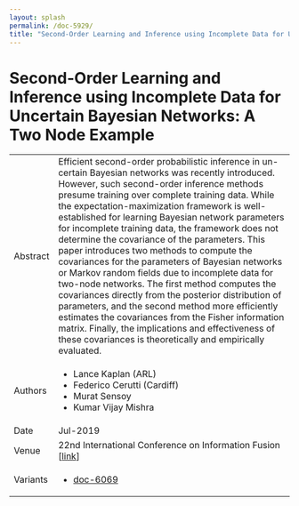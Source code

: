 ```yaml
---
layout: splash
permalink: /doc-5929/
title: "Second-Order Learning and Inference using Incomplete Data for Uncertain Bayesian Networks: A Two Node Example"
---
```


# Second-Order Learning and Inference using Incomplete Data for Uncertain Bayesian Networks: A Two Node Example

<table>
    <tbody>
    <tr>
        <td>Abstract</td>
        <td>Efficient second-order probabilistic inference in un- certain Bayesian networks was recently introduced. However, such second-order inference methods presume training over complete training data. While the expectation-maximization framework is well-established for learning Bayesian network parameters for incomplete training data, the framework does not determine the covariance of the parameters. This paper introduces two methods to compute the covariances for the parameters of Bayesian networks or Markov random fields due to incomplete data for two-node networks. The first method computes the covariances directly from the posterior distribution of parameters, and the second method more efficiently estimates the covariances from the Fisher information matrix. Finally, the implications and effectiveness of these covariances is theoretically and empirically evaluated.</td>
    </tr>
    <tr>
        <td>Authors</td>
        <td>
            <ul>
                <li>Lance Kaplan (ARL)</li>
                <li>Federico Cerutti (Cardiff)</li>
                <li>Murat Sensoy</li>
                <li>Kumar Vijay Mishra</li>
            </ul>
        </td>
    </tr>
    <tr>
        <td>Date</td>
        <td>Jul-2019</td>
    </tr>
    <tr>
        <td>Venue</td>
        <td>22nd International Conference on Information Fusion [<a href="https://ieeexplore.ieee.org/abstract/document/9190472">link</a>]</td>
    </tr>
    <tr>
        <td>Variants</td>
        <td>
            <ul>
                <li><a href="\doc-6069\">doc-6069</a></li>
            </ul>
        </td>
    </tr>
    </tbody>
</table>
